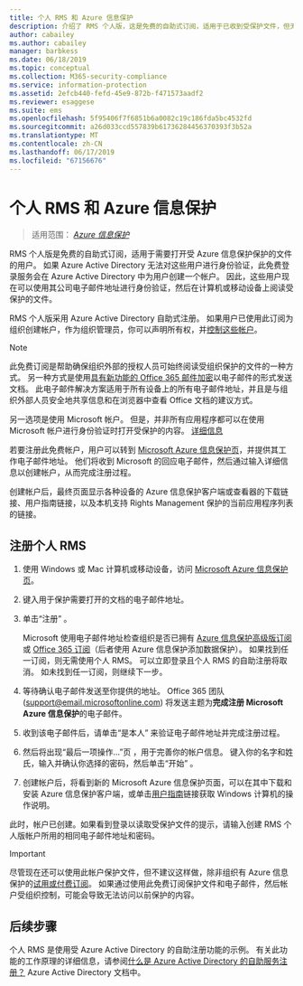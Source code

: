 ```yaml
---
title: 个人 RMS 和 Azure 信息保护
description: 介绍了 RMS 个人版，这是免费的自助式订阅，适用于已收到受保护文件，但无法进行身份验证的用户，因为 IT 部门没有在 Azure 中为他们托管帐户。
author: cabailey
ms.author: cabailey
manager: barbkess
ms.date: 06/18/2019
ms.topic: conceptual
ms.collection: M365-security-compliance
ms.service: information-protection
ms.assetid: 2efcb440-fefd-45e9-872b-f471573aadf2
ms.reviewer: esaggese
ms.suite: ems
ms.openlocfilehash: 5f95406f7f6851b6a0082c19c186fda5bc4532fd
ms.sourcegitcommit: a26d033ccd557839b61736284456370393f3b52a
ms.translationtype: MT
ms.contentlocale: zh-CN
ms.lasthandoff: 06/17/2019
ms.locfileid: "67156676"
---
```

# <a name="rms-for-individuals-and-azure-information-protection"></a>个人 RMS 和 Azure 信息保护

>适用范围： *[Azure 信息保护](https://azure.microsoft.com/pricing/details/information-protection)*

RMS 个人版是免费的自助式订阅，适用于需要打开受 Azure 信息保护保护的文件的用户。 如果 Azure Active Directory 无法对这些用户进行身份验证，此免费登录服务会在 Azure Active Directory 中为用户创建一个帐户。 因此，这些用户现在可以使用其公司电子邮件地址进行身份验证，然后在计算机或移动设备上阅读受保护的文件。

RMS 个人版采用 Azure Active Directory 自助式注册。 如果用户已使用此订阅为组织创建帐户，作为组织管理员，你可以声明所有权，并[控制这些帐户](/azure/active-directory/users-groups-roles/domains-admin-takeover#external-admin-takeover)。 


> [!NOTE]
> 此免费订阅是帮助确保组织外部的授权人员可始终阅读受组织保护的文件的一种方式。 另一种方式是使用[具有新功能的 Office 365 邮件加密](https://support.office.com/article/7ff0c040-b25c-4378-9904-b1b50210d00e)以电子邮件的形式发送文档。 此电子邮件解决方案适用于所有设备上的所有电子邮件地址，并且是与组织外部人员安全地共享信息和在浏览器中查看 Office 文档的建议方式。
> 
> 另一选项是使用 Microsoft 帐户。 但是，并非所有应用程序都可以在使用 Microsoft 帐户进行身份验证时打开受保护的内容。 [详细信息](secure-collaboration-documents.md#supported-scenarios-for-opening-protected-documents) 

若要注册此免费帐户，用户可以转到 [Microsoft Azure 信息保护页](https://aka.ms/rms-signup)，并提供其工作电子邮件地址。 他们将收到 Microsoft 的回应电子邮件，然后通过输入详细信息以创建帐户，从而完成注册过程。 

创建帐户后，最终页面显示各种设备的 Azure 信息保护客户端或查看器的下载链接、用户指南链接，以及本机支持 Rights Management 保护的当前应用程序列表的链接。 

## <a name="to-sign-up-for-rms-for-individuals"></a>注册个人 RMS

1. 使用 Windows 或 Mac 计算机或移动设备，访问 [Microsoft Azure 信息保护页](https://aka.ms/rms-signup)。

2. 键入用于保护需要打开的文档的电子邮件地址。

3. 单击“注册”  。

    Microsoft 使用电子邮件地址检查组织是否已拥有 [Azure 信息保护高级版订阅](https://www.microsoft.com/cloud-platform/azure-information-protection-pricing)或 [Office 365 订阅](https://download.microsoft.com/download/E/C/F/ECF42E71-4EC0-48FF-AA00-577AC14D5B5C/Azure_Information_Protection_licensing_datasheet_EN-US.pdf)（后者使用 Azure 信息保护添加数据保护）。 如果找到任一订阅，则无需使用个人 RMS。 可以立即登录且个人 RMS 的自助注册将取消。 如未找到任一订阅，则继续下一步。

4. 等待确认电子邮件发送至你提供的地址。 Office 365 团队 (support@email.microsoftonline.com) 将发送主题为**完成注册 Microsoft Azure 信息保护**的电子邮件。

5. 收到该电子邮件后，请单击“是本人”  来验证电子邮件地址并完成注册过程。

6. 然后将出现“最后一项操作...”页  ，用于完善你的帐户信息。 键入你的名字和姓氏，输入并确认你选择的密码，然后单击“开始”  。

7. 创建帐户后，将看到新的 Microsoft Azure 信息保护页面，可以在其中下载和安装 Azure 信息保护客户端，或单击[用户指南](./rms-client/client-user-guide.md)链接获取 Windows 计算机的操作说明。

此时，帐户已创建。如果看到登录以读取受保护文件的提示，请输入创建 RMS 个人版帐户所用的相同电子邮件地址和密码。

> [!IMPORTANT]
> 尽管现在还可以使用此帐户保护文件，但不建议这样做，除非组织有 Azure 信息保护的[试用或付费订阅](https://azure.microsoft.com/pricing/details/information-protection/)。 如果通过使用此免费订阅保护文件和电子邮件，然后帐户受组织控制，可能会导致无法访问以前保护的内容。


## <a name="next-steps"></a>后续步骤
个人 RMS 是使用受 Azure Active Directory 的自助注册功能的示例。 有关此功能的工作原理的详细信息，请参阅[什么是 Azure Active Directory 的自助服务注册？](/azure/active-directory/users-groups-roles/directory-self-service-signup) Azure Active Directory 文档中。

